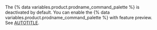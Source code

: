 The {% data variables.product.prodname_command_palette %} is deactivated by default. You can enable the {% data variables.product.prodname_command_palette %} with feature preview. See [AUTOTITLE](/get-started/using-github/exploring-early-access-releases-with-feature-preview).
